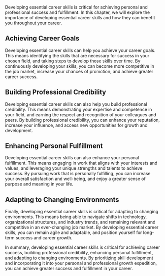 
Developing essential career skills is critical for achieving personal and professional success and fulfillment. In this chapter, we will explore the importance of developing essential career skills and how they can benefit you throughout your career.

Achieving Career Goals
----------------------

Developing essential career skills can help you achieve your career goals. This means identifying the skills that are necessary for success in your chosen field, and taking steps to develop those skills over time. By continuously developing your skills, you can become more competitive in the job market, increase your chances of promotion, and achieve greater career success.

Building Professional Credibility
---------------------------------

Developing essential career skills can also help you build professional credibility. This means demonstrating your expertise and competence in your field, and earning the respect and recognition of your colleagues and peers. By building professional credibility, you can enhance your reputation, increase your influence, and access new opportunities for growth and development.

Enhancing Personal Fulfillment
------------------------------

Developing essential career skills can also enhance your personal fulfillment. This means engaging in work that aligns with your interests and values, and leveraging your unique strengths and talents to achieve success. By pursuing work that is personally fulfilling, you can increase your overall satisfaction and well-being, and enjoy a greater sense of purpose and meaning in your life.

Adapting to Changing Environments
---------------------------------

Finally, developing essential career skills is critical for adapting to changing environments. This means being able to navigate shifts in technology, organizational structures, and industry trends, and remaining relevant and competitive in an ever-changing job market. By developing essential career skills, you can remain agile and adaptable, and position yourself for long-term success and career growth.

In summary, developing essential career skills is critical for achieving career success, building professional credibility, enhancing personal fulfillment, and adapting to changing environments. By prioritizing skill development and incorporating it into your personal and professional growth expedition, you can achieve greater success and fulfillment in your career.
